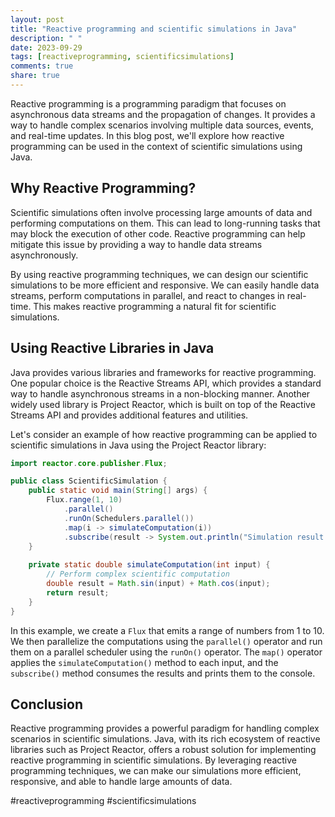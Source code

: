 ```yaml
---
layout: post
title: "Reactive programming and scientific simulations in Java"
description: " "
date: 2023-09-29
tags: [reactiveprogramming, scientificsimulations]
comments: true
share: true
---
```


Reactive programming is a programming paradigm that focuses on asynchronous data streams and the propagation of changes. It provides a way to handle complex scenarios involving multiple data sources, events, and real-time updates. In this blog post, we'll explore how reactive programming can be used in the context of scientific simulations using Java.

## Why Reactive Programming?

Scientific simulations often involve processing large amounts of data and performing computations on them. This can lead to long-running tasks that may block the execution of other code. Reactive programming can help mitigate this issue by providing a way to handle data streams asynchronously.

By using reactive programming techniques, we can design our scientific simulations to be more efficient and responsive. We can easily handle data streams, perform computations in parallel, and react to changes in real-time. This makes reactive programming a natural fit for scientific simulations.

## Using Reactive Libraries in Java

Java provides various libraries and frameworks for reactive programming. One popular choice is the Reactive Streams API, which provides a standard way to handle asynchronous streams in a non-blocking manner. Another widely used library is Project Reactor, which is built on top of the Reactive Streams API and provides additional features and utilities.

Let's consider an example of how reactive programming can be applied to scientific simulations in Java using the Project Reactor library:

```java
import reactor.core.publisher.Flux;

public class ScientificSimulation {
    public static void main(String[] args) {
        Flux.range(1, 10)
            .parallel()
            .runOn(Schedulers.parallel())
            .map(i -> simulateComputation(i))
            .subscribe(result -> System.out.println("Simulation result: " + result));
    }
    
    private static double simulateComputation(int input) {
        // Perform complex scientific computation
        double result = Math.sin(input) + Math.cos(input);
        return result;
    }
}
```

In this example, we create a `Flux` that emits a range of numbers from 1 to 10. We then parallelize the computations using the `parallel()` operator and run them on a parallel scheduler using the `runOn()` operator. The `map()` operator applies the `simulateComputation()` method to each input, and the `subscribe()` method consumes the results and prints them to the console.

## Conclusion

Reactive programming provides a powerful paradigm for handling complex scenarios in scientific simulations. Java, with its rich ecosystem of reactive libraries such as Project Reactor, offers a robust solution for implementing reactive programming in scientific simulations. By leveraging reactive programming techniques, we can make our simulations more efficient, responsive, and able to handle large amounts of data.

#reactiveprogramming #scientificsimulations